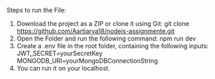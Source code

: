 Steps to run the File:
1. Download the project as a ZIP or clone it using Git:
    git clone https://github.com/Aartiarya18/nodejs-assignmente.git
2. Open the Folder and run the following command:
    npm run dev
3. Create a .env file in the root folder, containing the following inputs:
    JWT_SECRET=yourSecretKey
    MONGODB_URI=yourMongoDBConnectionString
4. You can run it on your localhost.
